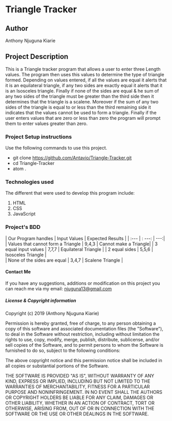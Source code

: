 # Triangle Tracker

## Author
 Anthony Njuguna Kiarie

## Project Description
This is a Triangle tracker program that allows a user to enter three Length values. The program then uses this values to determine the type of triangle formed. Depending on values entered, if all the values are equal it alerts that it is an equilateral triangle, if any two sides are exactly equal it alerts that it is an Isosceles triangle. Finally if none of the sides are equal & he sum of any two sides of the triangle must be greater than the third side then it determines that the triangle is a scalene. Moreover if the sum of any two sides of the triangle is equal to or less than the third remaining side it indicates that the values cannot be used to form a triangle. Finally if the user enters values that are zero or less than zero the program will prompt them to enter values greater than zero.

### Project Setup instructions
  Use the following commands to use this project.
  - git clone https://github.com/Antavio/Triangle-Tracker.git
  - cd Triangle-Tracker
  - atom .
### Technologies used
The different that were used to develop this program include:
  1.  HTML
  2. CSS
  3. JavaScript

### Project's BDD

  | Our Program handles                | Input Values | Expected Results      |
  | :---                               | : ---:       |                   ---:|
  | Values that cannot form a Triangle | 9,4,3        | Cannot make a Triangle|
  | 3 equal input values               | 7,7,7        | Equilateral Triangle  |
  | 2 equal sides                      | 5,5,6        | Isosceles Triangle    |  
  | None of the sides are equal        | 3,4,7        | Scalene Triangle      |

#### Contact Me
If you have any suggestions, additions or modification on this project you can reach me via my email: njuguna13@gmail.com


##### License  & Copyright information
Copyright (c) 2019 (Anthony Njuguna Kiarie)

Permission is hereby granted, free of charge, to any person obtaining a copy
of this software and associated documentation files (the "Software"), to deal
in the Software without restriction, including without limitation the rights
to use, copy, modify, merge, publish, distribute, sublicense, and/or sell
copies of the Software, and to permit persons to whom the Software is
furnished to do so, subject to the following conditions:

The above copyright notice and this permission notice shall be included in all
copies or substantial portions of the Software.

THE SOFTWARE IS PROVIDED "AS IS", WITHOUT WARRANTY OF ANY KIND, EXPRESS OR
IMPLIED, INCLUDING BUT NOT LIMITED TO THE WARRANTIES OF MERCHANTABILITY,
FITNESS FOR A PARTICULAR PURPOSE AND NONINFRINGEMENT. IN NO EVENT SHALL THE
AUTHORS OR COPYRIGHT HOLDERS BE LIABLE FOR ANY CLAIM, DAMAGES OR OTHER
LIABILITY, WHETHER IN AN ACTION OF CONTRACT, TORT OR OTHERWISE, ARISING FROM,
OUT OF OR IN CONNECTION WITH THE SOFTWARE OR THE USE OR OTHER DEALINGS IN THE
SOFTWARE.
